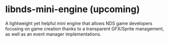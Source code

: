 # libnds-mini-engine (upcoming)
A lightweight yet helpful mini engine that allows NDS game developers focusing on game creation thanks to a transparent GFX/Sprite management, as well as an event manager implementations.

